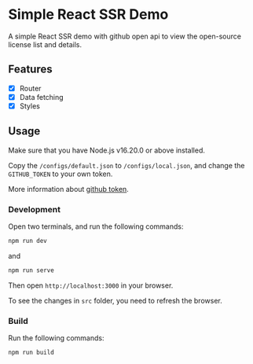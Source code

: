 # Simple React SSR Demo

A simple React SSR demo with github open api to view the open-source license list and details.

## Features

- [x] Router
- [x] Data fetching
- [x] Styles

## Usage

Make sure that you have Node.js v16.20.0 or above installed.

Copy the `/configs/default.json` to `/configs/local.json`, and change the `GITHUB_TOKEN` to your own token.

More information about [github token](https://help.github.com/articles/creating-a-personal-access-token-for-the-command-line/).

### Development

Open two terminals, and run the following commands:

```bash
npm run dev
```

and

```bash
npm run serve
```

Then open `http://localhost:3000` in your browser.

To see the changes in `src` folder, you need to refresh the browser.

### Build

Run the following commands:

```bash
npm run build
```
